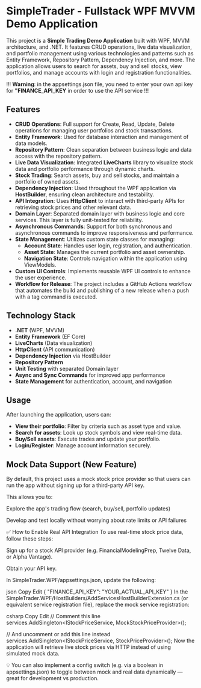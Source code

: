 # SimpleTrader - Fullstack WPF MVVM Demo Application

This project is a **Simple Trading Demo Application** built with WPF, MVVM architecture, and .NET. It features CRUD operations, live data visualization, and portfolio management using various technologies and patterns such as Entity Framework, Repository Pattern, Dependency Injection, and more. The application allows users to search for assets, buy and sell stocks, view portfolios, and manage accounts with login and registration functionalities.

!!! **Warning**: in the appsettings.json file, you need to enter your own api key for **"FINANCE_API_KEY** in order to use the API service !!!

## Features

- **CRUD Operations**: Full support for Create, Read, Update, Delete operations for managing user portfolios and stock transactions.
- **Entity Framework**: Used for database interaction and management of data models.
- **Repository Pattern**: Clean separation between business logic and data access with the repository pattern.
- **Live Data Visualization**: Integrated **LiveCharts** library to visualize stock data and portfolio performance through dynamic charts.
- **Stock Trading**: Search assets, buy and sell stocks, and maintain a portfolio of owned assets.
- **Dependency Injection**: Used throughout the WPF application via **HostBuilder**, ensuring clean architecture and testability.
- **API Integration**: Uses **HttpClient** to interact with third-party APIs for retrieving stock prices and other relevant data.
- **Domain Layer**: Separated domain layer with business logic and core services. This layer is fully unit-tested for reliability.
- **Asynchronous Commands**: Support for both synchronous and asynchronous commands to improve responsiveness and performance.
- **State Management**: Utilizes custom state classes for managing:
  - **Account State**: Handles user login, registration, and authentication.
  - **Asset State**: Manages the current portfolio and asset ownership.
  - **Navigation State**: Controls navigation within the application using ViewModels.
- **Custom UI Controls**: Implements reusable WPF UI controls to enhance the user experience.
- **Workflow for Release**: The project includes a GitHub Actions workflow that automates the build and publishing of a new release when a push with a tag command is executed.

## Technology Stack

- **.NET** (WPF, MVVM)
- **Entity Framework** (EF Core)
- **LiveCharts** (Data visualization)
- **HttpClient** (API communication)
- **Dependency Injection** via HostBuilder
- **Repository Pattern**
- **Unit Testing** with separated Domain layer
- **Async and Sync Commands** for improved app performance
- **State Management** for authentication, account, and navigation

## Usage
After launching the application, users can:

- **View their portfolio**: Filter by criteria such as asset type and value.
- **Search for assets**: Look up stock symbols and view real-time data.
- **Buy/Sell assets**: Execute trades and update your portfolio.
- **Login/Register**: Manage account information securely.

## Mock Data Support (New Feature)
By default, this project uses a mock stock price provider so that users can run the app without signing up for a third-party API key.

This allows you to:

Explore the app's trading flow (search, buy/sell, portfolio updates)

Develop and test locally without worrying about rate limits or API failures

✅ How to Enable Real API Integration
To use real-time stock price data, follow these steps:

Sign up for a stock API provider (e.g. FinancialModelingPrep, Twelve Data, or Alpha Vantage).

Obtain your API key.

In SimpleTrader.WPF/appsettings.json, update the following:

json
Copy
Edit
{
  "FINANCE_API_KEY": "YOUR_ACTUAL_API_KEY"
}
In the SimpleTrader.WPF/HostBuilders/AddServicesHostBuilderExtension.cs (or equivalent service registration file), replace the mock service registration:

csharp
Copy
Edit
// Comment this line
services.AddSingleton<IStockPriceService, MockStockPriceProvider>();

// And uncomment or add this line instead
services.AddSingleton<IStockPriceService, StockPriceProvider>();
Now the application will retrieve live stock prices via HTTP instead of using simulated mock data.

💡 You can also implement a config switch (e.g. via a boolean in appsettings.json) to toggle between mock and real data dynamically — great for development vs production.


